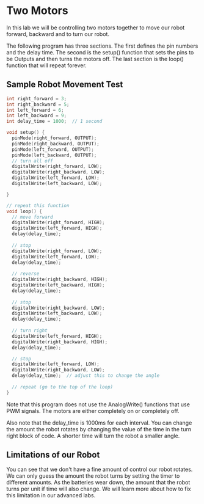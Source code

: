 # Two Motors
In this lab we will be controlling two motors together to move our robot forward, backward and to turn our robot.

The following program has three sections.  The first defines the pin numbers and the delay time.  The second is the setup() function that sets the pins to be Outputs and then turns the motors off.  The last section is the loop() function that will repeat forever.

## Sample Robot Movement Test

```C
int right_forward = 3;
int right_backward = 5;
int left_forward = 6;
int left_backward = 9;
int delay_time = 1000;  // 1 second

void setup() {
  pinMode(right_forward, OUTPUT);
  pinMode(right_backward, OUTPUT); 
  pinMode(left_forward, OUTPUT); 
  pinMode(left_backward, OUTPUT);
  // turn all off
  digitalWrite(right_forward, LOW);
  digitalWrite(right_backward, LOW);
  digitalWrite(left_forward, LOW);
  digitalWrite(left_backward, LOW);

}

// repeat this function
void loop() {
  // move forward
  digitalWrite(right_forward, HIGH);
  digitalWrite(left_forward, HIGH);
  delay(delay_time);
  
  // stop
  digitalWrite(right_forward, LOW);
  digitalWrite(left_forward, LOW);
  delay(delay_time);
  
  // reverse
  digitalWrite(right_backward, HIGH);
  digitalWrite(left_backward, HIGH);
  delay(delay_time);
  
  // stop
  digitalWrite(right_backward, LOW);
  digitalWrite(left_backward, LOW);
  delay(delay_time);
  
  // turn right
  digitalWrite(left_forward, HIGH);
  digitalWrite(right_backward, HIGH);
  delay(delay_time);

  // stop
  digitalWrite(left_forward, LOW);
  digitalWrite(right_backward, LOW);
  delay(delay_time);  // adjust this to change the angle
  
  // repeat (go to the top of the loop)
}
```

Note that this program does not use the AnalogWrite() functions that use PWM signals.  The motors are either completely  on or completely off.

Also note that the delay_time is 1000ms for each interval.  You can change the amount the robot rotates by changing the value of the time in the turn right block of code.  A shorter time will turn the robot a smaller angle.

## Limitations of our Robot
You can see that we don't have a fine amount of control our robot rotates.  We can only guess the amount the robot turns by setting the timer to different amounts.  As the batteries wear down, the amount that the robot turns per unit if time will also change.  We will learn more about how to fix this limitation in our advanced labs.